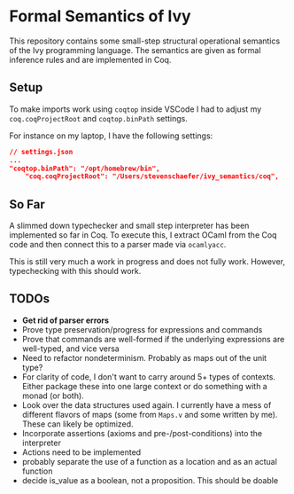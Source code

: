 # Formal Semantics of Ivy

This repository contains some small-step structural operational semantics of the Ivy programming language. The semantics are given as formal inference rules and are implemented in Coq.

## Setup
To make imports work using `coqtop` inside VSCode I had to adjust my `coq.coqProjectRoot` and `coqtop.binPath` settings.

For instance on my laptop, I have the following settings:
```json
// settings.json
...
"coqtop.binPath": "/opt/homebrew/bin",
    "coq.coqProjectRoot": "/Users/stevenschaefer/ivy_semantics/coq",
```

## So Far
A slimmed down typechecker and small step interpreter has been implemented so far in Coq. To execute this, I extract OCaml from the Coq code and then connect this to a parser made via `ocamlyacc`.

This is still very much a work in progress and does not fully work. However, typechecking with this should work.

## TODOs
- **Get rid of parser errors**
- Prove type preservation/progress for expressions and commands
- Prove that commands are well-formed if the underlying expressions are well-typed, and vice versa
- Need to refactor nondeterminism. Probably as maps out of the unit type?
- For clarity of code, I don't want to carry around 5+ types of contexts. Either package these into one large context or do something with a monad (or both).
- Look over the data structures used again. I currently have a mess of different flavors of maps (some from `Maps.v` and some written by me). These can likely be optimized.
- Incorporate assertions (axioms and pre-/post-conditions) into the interpreter
- Actions need to be implemented
- probably separate the use of a function as a location and as an actual function   
- decide is_value as a boolean, not a proposition. This should be doable
